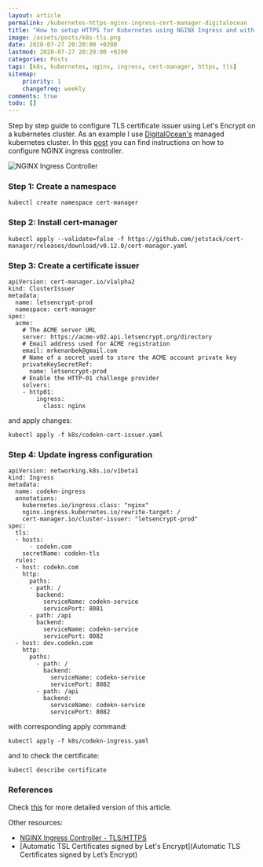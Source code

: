```yaml
---
layout: article
permalink: /kubernetes-https-nginx-ingress-cert-manager-digitalocean
title: "How to setup HTTPS for Kubernetes using NGINX Ingress and with Cert-Manager on DigitalOcean"
image: /assets/posts/k8s-tls.png
date: 2020-07-27 20:20:00 +0200
lastmod: 2020-07-27 20:20:00 +0200
categories: Posts
tags: [k8s, kubernetes, nginx, ingress, cert-manager, https, tls]
sitemap:
    priority: 1
    changefreq: weekly
comments: true
todo: []
---
```


Step by step guide to configure TLS certificate issuer using Let's Encrypt on a kubernetes cluster. As an example I use [DigitalOcean's](https://www.digitalocean.com/products/kubernetes/) managed kubernetes cluster. In this [post](https://kenanbek.github.io/digitalocean-kubernetes-nginx-ingress) you can find instructions on how to configure NGINX ingress controller.

![NGINX Ingress Controller](/assets/posts/k8s-tls.png)

### Step 1: Create a namespace

```
kubectl create namespace cert-manager
```

### Step 2: Install cert-manager

```
kubectl apply --validate=false -f https://github.com/jetstack/cert-manager/releases/download/v0.12.0/cert-manager.yaml
```

### Step 3: Create a certificate issuer

```
apiVersion: cert-manager.io/v1alpha2
kind: ClusterIssuer
metadata:
  name: letsencrypt-prod
  namespace: cert-manager
spec:
  acme:
    # The ACME server URL
    server: https://acme-v02.api.letsencrypt.org/directory
    # Email address used for ACME registration
    email: mrkenanbek@gmail.com
    # Name of a secret used to store the ACME account private key
    privateKeySecretRef:
      name: letsencrypt-prod
    # Enable the HTTP-01 challenge provider
    solvers:
    - http01:
        ingress:
          class: nginx

```

and apply changes:

```
kubectl apply -f k8s/codekn-cert-issuer.yaml
```

### Step 4: Update ingress configuration

```
apiVersion: networking.k8s.io/v1beta1
kind: Ingress
metadata:
  name: codekn-ingress
  annotations:
    kubernetes.io/ingress.class: "nginx"
    nginx.ingress.kubernetes.io/rewrite-target: /
    cert-manager.io/cluster-issuer: "letsencrypt-prod"
spec:
  tls:
  - hosts:
      - codekn.com
    secretName: codekn-tls
  rules:
  - host: codekn.com
    http:
      paths:
      - path: /
        backend:
          serviceName: codekn-service
          servicePort: 8081
      - path: /api
        backend:
          serviceName: codekn-service
          servicePort: 8082
  - host: dev.codekn.com
    http:
      paths:
        - path: /
          backend:
            serviceName: codekn-service
            servicePort: 8082
        - path: /api
          backend:
            serviceName: codekn-service
            servicePort: 8082
```

with corresponding apply command:

```
kubectl apply -f k8s/codekn-ingress.yaml
```

and to check the certificate:

```
kubectl describe certificate
```

### References

Check [this](https://www.digitalocean.com/community/tutorials/how-to-set-up-an-nginx-ingress-with-cert-manager-on-digitalocean-kubernetes) for more detailed version of this article.

Other resources:

- [NGINX Ingress Controller - TLS/HTTPS](https://kubernetes.github.io/ingress-nginx/user-guide/tls/#tlshttps)
- [Automatic TSL Certificates signed by Let's Encrypt](Automatic TLS Certificates signed by Let’s Encrypt)
